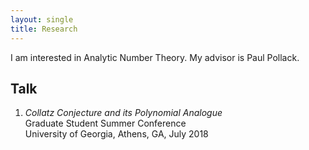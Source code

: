 ```yaml
---
layout: single
title: Research
---
```

I am interested in Analytic Number Theory. My advisor is Paul Pollack. 

## Talk
1. *Collatz Conjecture and its Polynomial Analogue*  
    Graduate Student Summer Conference  
	University of Georgia, Athens, GA, July 2018

